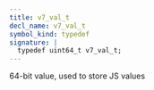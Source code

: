 ```yaml
---
title: v7_val_t
decl_name: v7_val_t
symbol_kind: typedef
signature: |
  typedef uint64_t v7_val_t;
---
```


64-bit value, used to store JS values 

